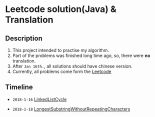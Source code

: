 # Leetcode solution(Java) & Translation

## Description
1. This project intended to practise my algorithm. 
2. Part of the problems was finished long time ago, so, there were **no** translation.
3. After `Jan 16th.`, all solutions should have chinese version.
4. Currently, all problems come form the [Leetcode](https://leetcode.com/problems)

## Timeline
- `2018-1-16` [LinkedListCycle](./LinkedListCycle)

- `2018-1-18` [LongestSubstringWithoutRepeatingCharacters](./LongestSubstringWithoutRepeatingCharacters)

